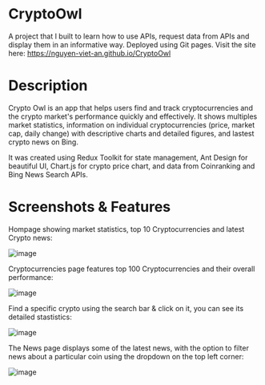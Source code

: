 # CryptoOwl

A project that I built to learn how to use APIs, request data from APIs and display them in an informative way. Deployed using Git pages.
Visit the site here: https://nguyen-viet-an.github.io/CryptoOwl

# Description

Crypto Owl is an app that helps users find and track cryptocurrencies and the crypto market's performance quickly and effectively. It shows multiples market statistics, information on individual cryptocurrencies (price, market cap, daily change) with descriptive charts and detailed figures, and lastest crypto news on Bing. 

It was created using Redux Toolkit for state management, Ant Design for beautiful UI, Chart.js for crypto price chart, and  data from Coinranking and Bing News Search APIs.


# Screenshots & Features 

Hompage showing market statistics, top 10 Cryptocurrencies and latest Crypto news:

![image](https://user-images.githubusercontent.com/68835511/163987584-6f8ad03e-e898-4897-9785-b1fbb38199e5.png)

Cryptocurrencies page features top 100 Cryptocurrencies and their overall performance:

![image](https://user-images.githubusercontent.com/68835511/163987755-1ae410ed-2ba7-4c99-a773-5ffbb46183fe.png)

Find a specific crypto using the search bar & click on it,  you can see its detailed stastistics:

![image](https://user-images.githubusercontent.com/68835511/163988088-3fc56ea8-3a89-4631-8510-21a48017e098.png)

The News page displays some of the latest news, with the option to filter news about a particular coin using the dropdown on the top left corner:

![image](https://user-images.githubusercontent.com/68835511/163988544-82d542c8-fa31-4151-b806-2890d8b365ca.png)
